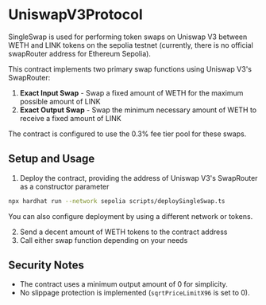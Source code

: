 # UniswapV3Protocol

SingleSwap is used for performing token swaps on Uniswap V3 between WETH and LINK tokens on the sepolia testnet (currently, there is no official swapRouter address for Ethereum Sepolia).

This contract implements two primary swap functions using Uniswap V3's SwapRouter:

1. **Exact Input Swap** - Swap a fixed amount of WETH for the maximum possible amount of LINK
2. **Exact Output Swap** - Swap the minimum necessary amount of WETH to receive a fixed amount of LINK

The contract is configured to use the 0.3% fee tier pool for these swaps.

## Setup and Usage

1. Deploy the contract, providing the address of Uniswap V3's SwapRouter as a constructor parameter

```bash
npx hardhat run --network sepolia scripts/deploySingleSwap.ts
```

You can also configure deployment by using a different network or tokens.

2. Send a decent amount of WETH tokens to the contract address
3. Call either swap function depending on your needs

## Security Notes

- The contract uses a minimum output amount of 0 for simplicity.
- No slippage protection is implemented (`sqrtPriceLimitX96` is set to 0).